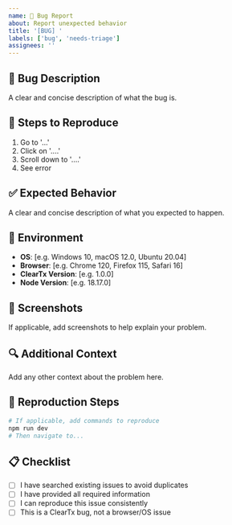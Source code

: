 ```yaml
---
name: 🐛 Bug Report
about: Report unexpected behavior
title: '[BUG] '
labels: ['bug', 'needs-triage']
assignees: ''
---
```


## 🐛 Bug Description
A clear and concise description of what the bug is.

## 🔄 Steps to Reproduce
1. Go to '...'
2. Click on '....'
3. Scroll down to '....'
4. See error

## ✅ Expected Behavior
A clear and concise description of what you expected to happen.

## 📱 Environment
- **OS**: [e.g. Windows 10, macOS 12.0, Ubuntu 20.04]
- **Browser**: [e.g. Chrome 120, Firefox 115, Safari 16]
- **ClearTx Version**: [e.g. 1.0.0]
- **Node Version**: [e.g. 18.17.0]

## 📸 Screenshots
If applicable, add screenshots to help explain your problem.

## 🔍 Additional Context
Add any other context about the problem here.

## 🧪 Reproduction Steps
```bash
# If applicable, add commands to reproduce
npm run dev
# Then navigate to...
```

## 📋 Checklist
- [ ] I have searched existing issues to avoid duplicates
- [ ] I have provided all required information
- [ ] I can reproduce this issue consistently
- [ ] This is a ClearTx bug, not a browser/OS issue
